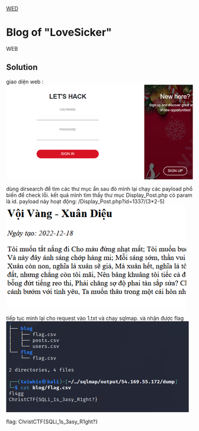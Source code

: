 [WED](#web)

# Blog of "LoveSicker"
WEB

## Solution
giao diện web :
![img](./images/10.png)

dùng dirsearch để tìm các thư mục ẩn 
sau đó mình lại chạy các payload phổ biến để check lỗi.
kết quả mình tìm thấy thư mục Display_Post.php có param là id.
payload này hoạt động: /Display_Post.php?id=1337/(3*2-5)
![img](./images/11.png)

tiếp tục mình lại cho request vào 1.txt và chạy sqlmap.
và nhận được flag
![img](./images/12.png)

flag: ChristCTF{SQLi_1s_3asy_R1ght?}



